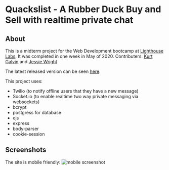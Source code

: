 Quackslist - A Rubber Duck Buy and Sell with realtime private chat
=========

## About
This is a midterm project for the Web Development bootcamp at [Lighthouse Labs](https://www.lighthouselabs.ca). It was completed in one week in May of 2020.
Contributers: [Kurt Galvin](https://github.com/kurtgalvin) and [Jessie Wright](https://github.com/jelywrig)

The latest released version can be seen [here](https://quackslist.herokuapp.com/).

This project uses:
* Twilio (to notify offline users that they have a new message)
* Socket.io (to enable realtime two way private messaging via websockets)
* bcrypt
* postgress for database
* ejs
* express
* body-parser
* cookie-session

## Screenshots
The site is mobile friendly:
![mobile screenshot](https://github.com/jelywrig/ducklist/docs/mobile.png)
 